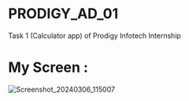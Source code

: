 # PRODIGY_AD_01
Task 1 (Calculator app) of Prodigy Infotech Internship

# My Screen :
![Screenshot_20240306_115007](https://github.com/ankita000z/PRODIGY_AD_01/assets/154900926/8a7eda89-a3fd-4753-8667-f1e60cef34f0)
